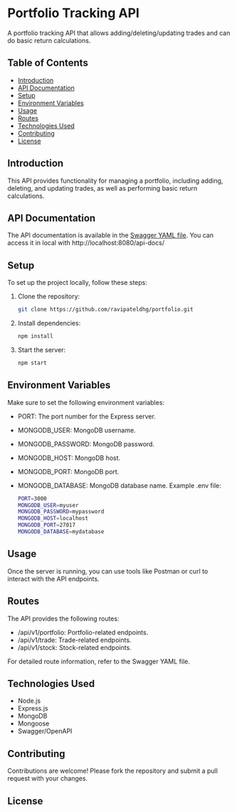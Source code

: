 # Portfolio Tracking API

A portfolio tracking API that allows adding/deleting/updating trades and can do basic return calculations.

## Table of Contents
- [Introduction](#introduction)
- [API Documentation](#api-documentation)
- [Setup](#setup)
- [Environment Variables](#environment-variables)
- [Usage](#usage)
- [Routes](#routes)
- [Technologies Used](#technologies-used)
- [Contributing](#contributing)
- [License](#license)

## Introduction

This API provides functionality for managing a portfolio, including adding, deleting, and updating trades, as well as performing basic return calculations.

## API Documentation

The API documentation is available in the [Swagger YAML file](./swagger.yaml). You can access it in local with http://localhost:8080/api-docs/

## Setup

To set up the project locally, follow these steps:

1. Clone the repository:

   ```bash
   git clone https://github.com/ravipateldhg/portfolio.git

2. Install dependencies:

   ```bash
   npm install

3. Start the server:

   ```bash
   npm start

## Environment Variables

Make sure to set the following environment variables:

* PORT: The port number for the Express server.
* MONGODB_USER: MongoDB username.
* MONGODB_PASSWORD: MongoDB password.
* MONGODB_HOST: MongoDB host.
* MONGODB_PORT: MongoDB port.
* MONGODB_DATABASE: MongoDB database name.
Example .env file:

   ```bash
   PORT=3000
   MONGODB_USER=myuser
   MONGODB_PASSWORD=mypassword
   MONGODB_HOST=localhost
   MONGODB_PORT=27017
   MONGODB_DATABASE=mydatabase

## Usage

Once the server is running, you can use tools like Postman or curl to interact with the API endpoints.

## Routes

The API provides the following routes:

* /api/v1/portfolio: Portfolio-related endpoints.
* /api/v1/trade: Trade-related endpoints.
* /api/v1/stock: Stock-related endpoints.

For detailed route information, refer to the Swagger YAML file.

## Technologies Used

* Node.js
* Express.js
* MongoDB
* Mongoose
* Swagger/OpenAPI

## Contributing

Contributions are welcome! Please fork the repository and submit a pull request with your changes.

## License